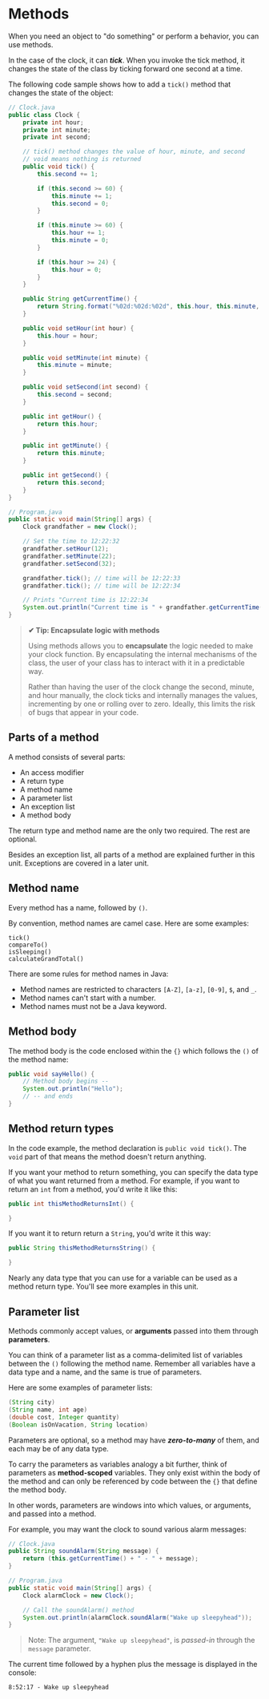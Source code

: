 # Methods

When you need an object to "do something" or perform a behavior, you can use methods.

In the case of the clock, it can **_tick_**. When you invoke the tick method, it changes the state of the class by ticking forward one second at a time.

The following code sample shows how to add a `tick()` method that changes the state of the object:

```java
// Clock.java
public class Clock {
    private int hour;
    private int minute;
    private int second;

    // tick() method changes the value of hour, minute, and second
    // void means nothing is returned
    public void tick() {
        this.second += 1;

        if (this.second >= 60) {
            this.minute += 1;
            this.second = 0;
        }

        if (this.minute >= 60) {
            this.hour += 1;
            this.minute = 0;
        }

        if (this.hour >= 24) {
            this.hour = 0;
        }
    }

    public String getCurrentTime() {
        return String.format("%02d:%02d:%02d", this.hour, this.minute, this.second);
    }

    public void setHour(int hour) {
        this.hour = hour;
    }

    public void setMinute(int minute) {
        this.minute = minute;
    }

    public void setSecond(int second) {
        this.second = second;
    }

    public int getHour() {
        return this.hour;
    }

    public int getMinute() {
        return this.minute;
    }

    public int getSecond() {
        return this.second;
    }
}
```

```java
// Program.java
public static void main(String[] args) {
    Clock grandfather = new Clock();

    // Set the time to 12:22:32
    grandfather.setHour(12);
    grandfather.setMinute(22);
    grandfather.setSecond(32);

    grandfather.tick(); // time will be 12:22:33
    grandfather.tick(); // time will be 12:22:34

    // Prints "Current time is 12:22:34
    System.out.println("Current time is " + grandfather.getCurrentTime());
}
```

>**✔ Tip: Encapsulate logic with methods**
>
>Using methods allows you to **encapsulate** the logic needed to make your clock function. By encapsulating the internal mechanisms of the class, the user of your class has to interact with it in a predictable way.
>
>Rather than having the user of the clock change the second, minute, and hour manually, the clock ticks and internally manages the values, incrementing by one or rolling over to zero. Ideally, this limits the risk of bugs that appear in your code.

## Parts of a method
A method consists of several parts:

-   An access modifier
-   A return type
-   A method name
-   A parameter list
-   An exception list
-   A method body

The return type and method name are the only two required. The rest are optional.

Besides an exception list, all parts of a method are explained further in this unit. Exceptions are covered in a later unit.

## Method name
Every method has a name, followed by `()`.

By convention, method names are camel case. Here are some examples:

```
tick()
compareTo()
isSleeping()
calculateGrandTotal()
```

There are some rules for method names in Java:

-   Method names are restricted to characters `[A-Z]`, `[a-z]`, `[0-9]`, `$`, and `_`.
-   Method names can't start with a number.
-   Method names must not be a Java keyword.

## Method body
The method body is the code enclosed within the `{}` which follows the `()` of the method name:

```java
public void sayHello() {
    // Method body begins --
    System.out.println("Hello");
    // -- and ends
}
```

## Method return types
In the code example, the method declaration is `public void tick()`. The `void` part of that means the method doesn't return anything.

If you want your method to return something, you can specify the data type of what you want returned from a method. For example, if you want to return an `int` from a method, you'd write it like this:

```java
public int thisMethodReturnsInt() {

}
```

If you want it to return return a `String`, you'd write it this way:

```java
public String thisMethodReturnsString() {

}
```

Nearly any data type that you can use for a variable can be used as a method return type. You'll see more examples in this unit.

## Parameter list
Methods commonly accept values, or **arguments** passed into them through **parameters**.

You can think of a parameter list as a comma-delimited list of variables between the `()` following the method name. Remember all variables have a data type and a name, and the same is true of parameters.

Here are some examples of parameter lists:

```java
(String city)
(String name, int age)
(double cost, Integer quantity)
(Boolean isOnVacation, String location)
```

Parameters are optional, so a method may have **_zero-to-many_** of them, and each may be of any data type.

To carry the parameters as variables analogy a bit further, think of parameters as **method-scoped** variables. They only exist within the body of the method and can only be referenced by code between the `{}` that define the method body.

In other words, parameters are windows into which values, or arguments, and passed into a method.

For example, you may want the clock to sound various alarm messages:

```java
// Clock.java
public String soundAlarm(String message) {
    return (this.getCurrentTime() + " - " + message);
}
```

```java
// Program.java
public static void main(String[] args) {
    Clock alarmClock = new Clock();

    // Call the soundAlarm() method
    System.out.println(alarmClock.soundAlarm("Wake up sleepyhead"));
}
```

> Note: The argument, `"Wake up sleepyhead"`, is _passed-in_ through the `message` parameter.

The current time followed by a hyphen plus the message is displayed in the console:

```
8:52:17 - Wake up sleepyhead
```
